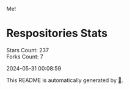 Me!

# Respositories Stats
Stars Count: 237  
Forks Count: 7

2024-05-31 00:08:59  

This README is automatically generated by [🐰](https://github.com/rnitta/rnitta).
